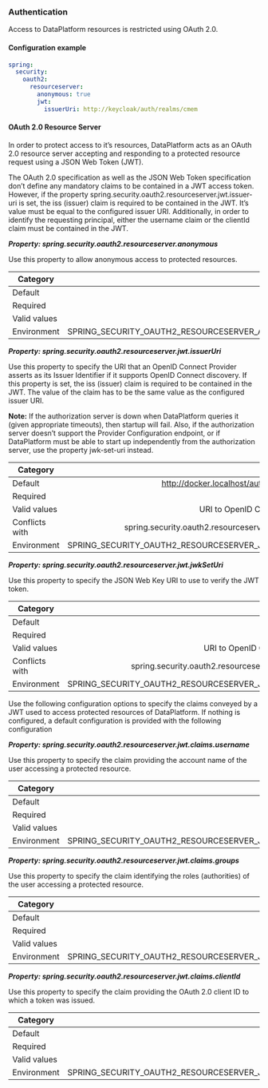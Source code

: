 
### Authentication

Access to DataPlatform resources is restricted using OAuth 2.0.

#### Configuration example

```yaml
spring:
  security:
    oauth2:
      resourceserver:
        anonymous: true
        jwt:
          issuerUri: http://keycloak/auth/realms/cmem
```


#### OAuth 2.0 Resource Server

In order to protect access to it’s resources, DataPlatform acts as an OAuth 2.0 resource server accepting and responding to a protected resource request using a JSON Web Token (JWT).

The OAuth 2.0 specification as well as the JSON Web Token specification don’t define any mandatory claims to be contained in a JWT access token. However, if the property spring.security.oauth2.resourceserver.jwt.issuer-uri is set, the iss (issuer) claim is required to be contained in the JWT. It’s value must be equal to the configured issuer URI. Additionally, in order to identify the requesting principal, either the username claim or the clientId claim must be contained in the JWT.


***Property: spring.security.oauth2.resourceserver.anonymous***

Use this property to allow anonymous access to protected resources.

| Category | Value |
|--- | ---: |
| Default | false |
| Required | false |
| Valid values | boolean |
| Environment | SPRING_SECURITY_OAUTH2_RESOURCESERVER_ANONYMOUS |

***Property: spring.security.oauth2.resourceserver.jwt.issuerUri***

Use this property to specify the URI that an OpenID Connect Provider asserts as its Issuer Identifier if it supports OpenID Connect discovery.
If this property is set, the iss (issuer) claim is required to be contained in the JWT. The value of the claim has to be the same value as the configured issuer URI.

**Note:** If the authorization server is down when DataPlatform queries it (given appropriate timeouts), then startup will fail. Also, if the authorization server doesn’t support the Provider Configuration endpoint, or if DataPlatform must be able to start up independently from the authorization server, use the property jwk-set-uri instead.


| Category | Value |
|--- | ---: |
| Default | http://docker.localhost/auth/realms/cmem |
| Required | false |
| Valid values | URI to OpenID Connect Provider |
  | Conflicts with | spring.security.oauth2.resourceserver.jwt.jwkSetUri |
| Environment | SPRING_SECURITY_OAUTH2_RESOURCESERVER_JWT_ISSUERURI |

***Property: spring.security.oauth2.resourceserver.jwt.jwkSetUri***

Use this property to specify the JSON Web Key URI to use to verify the JWT token.

| Category | Value |
|--- | ---: |
| Default | *none* |
| Required | false |
| Valid values | URI to OpenID Connect Provider |
  | Conflicts with | spring.security.oauth2.resourceserver.jwt.issuerUri |
| Environment | SPRING_SECURITY_OAUTH2_RESOURCESERVER_JWT_JWKSETURI |

Use the following configuration options to specify the claims conveyed by a JWT used to access protected resources of DataPlatform. If nothing is configured, a default configuration is provided with the following configuration

***Property: spring.security.oauth2.resourceserver.jwt.claims.username***

Use this property to specify the claim providing the account name of the user accessing a protected resource.

| Category | Value |
|--- | ---: |
| Default | preferred_username |
| Required | false |
| Valid values | string |
| Environment | SPRING_SECURITY_OAUTH2_RESOURCESERVER_JWT_CLAIMS_USERNAME |

***Property: spring.security.oauth2.resourceserver.jwt.claims.groups***

Use this property to specify the claim identifying the roles (authorities) of the user accessing a protected resource.

| Category | Value |
|--- | ---: |
| Default | groups |
| Required | false |
| Valid values | string | list of strings |
| Environment | SPRING_SECURITY_OAUTH2_RESOURCESERVER_JWT_CLAIMS_GROUPS |

***Property: spring.security.oauth2.resourceserver.jwt.claims.clientId***

Use this property to specify the claim providing the OAuth 2.0 client ID to which a token was issued.

| Category | Value |
|--- | ---: |
| Default | clientId |
| Required | false |
| Valid values | string |
| Environment | SPRING_SECURITY_OAUTH2_RESOURCESERVER_JWT_CLAIMS_CLIENTID |

